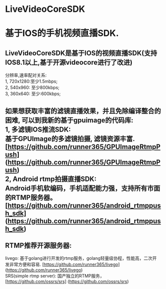 # LiveVideoCoreSDK 
基于IOS的手机视频直播SDK.
============================
LiveVideoCoreSDK是基于IOS的视频直播SDK(支持IOS8.1以上,基于开源videocore进行了改进)
-----------------------------------------------------------------------------
分辨率,速率配对关系:<br/>
1, 720x1280:至少1.5mbps;<br/>
2, 540x960: 至少800kbps;<br/>
3, 360x640: 至少:600kbps;<br/>
 
如果想获取丰富的滤镜直播效果，并且免除编译整合的困难, 可以到我新的基于gpuimage的代码库:<br/>
1, 多滤镜IOS推流SDK:<br/>
基于GPUImage的多滤镜拍摄, 滤镜资源丰富. [https://github.com/runner365/GPUImageRtmpPush] (https://github.com/runner365/GPUImageRtmpPush)<br/>
2, Android rtmp拍摄直播SDK:<br/>
Android手机软编码，手机适配能力强，支持所有市面的RTMP服务器。
[https://github.com/runner365/android_rtmppush_sdk] (https://github.com/runner365/android_rtmppush_sdk)<br/>
<br/>
RTMP推荐开源服务器:
----------------------
livego: 基于golang进行开发的rtmp服务，golang轻量级协程，性能高，二次开发非常方便和容易. [https://github.com/runner365/livego] (https://github.com/runner365/livego)<br/>
SRS(simple rtmp server): 国产独立的RTMP服务， [https://github.com/ossrs/srs] (https://github.com/ossrs/srs)<br/>

